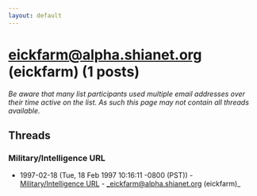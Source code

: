 ```yaml
---
layout: default
---
```


# eickfarm@alpha.shianet.org (eickfarm) (1 posts)

_Be aware that many list participants used multiple email addresses over their time active on the list. As such this page may not contain all threads available._

## Threads

### Military/Intelligence URL
+ 1997-02-18 (Tue, 18 Feb 1997 10:16:11 -0800 (PST)) - [Military/Intelligence URL](/archive/1997/02/c60f38cca61aa712cdfd5c309c3282d89ea90d5ff46603c8b71c715d78e29c0a) - _eickfarm@alpha.shianet.org (eickfarm)_

